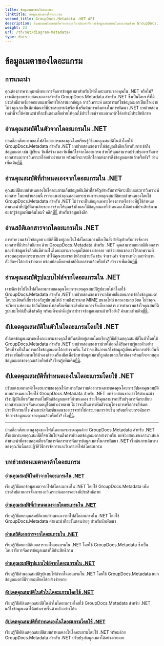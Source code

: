 ```yaml
---
title: ข้อมูลเมตาของไดอะแกรม
linktitle: ข้อมูลเมตาของไดอะแกรม
second_title: GroupDocs.Metadata .NET API
description: ค้นพบบทช่วยสอนที่ครอบคลุมเกี่ยวกับการจัดการข้อมูลเมตาของไดอะแกรมด้วย GroupDocs.Metadata สำหรับ .NET แยก อัปเดต และวิเคราะห์คุณสมบัติได้อย่างง่ายดาย
weight: 23
url: /th/net/diagram-metadata/
type: docs
---
```

# ข้อมูลเมตาของไดอะแกรม

## การแนะนำ

คุณต้องการควบคุมพลังของการจัดการข้อมูลเมตาสำหรับไฟล์ไดอะแกรมของคุณใน .NET หรือไม่? เจาะลึกชุดบทช่วยสอนของเราสำหรับ GroupDocs.Metadata สำหรับ .NET ซึ่งเป็นไลบรารีที่มีประสิทธิภาพซึ่งออกแบบมาเพื่อทำให้การแยกข้อมูล การวิเคราะห์ และการแก้ไขข้อมูลเมตาเป็นเรื่องง่าย ไม่ว่าคุณจะเป็นนักพัฒนาที่มีประสบการณ์หรือเพิ่งเริ่มต้นการเดินทางในการพัฒนา .NET บทช่วยสอนเหล่านี้จะให้คำแนะนำทีละขั้นตอนเพื่อช่วยให้คุณใช้ประโยชน์จากเมตาดาต้าได้อย่างมีประสิทธิภาพ

## อ่านคุณสมบัติในตัวจากไดอะแกรมใน .NET

 ปลดล็อกศักยภาพของไฟล์ไดอะแกรมของคุณโดยเรียนรู้วิธีแยกคุณสมบัติในตัวโดยใช้ GroupDocs.Metadata สำหรับ .NET บทช่วยสอนของเราให้ข้อมูลเชิงลึกเกี่ยวกับการเข้าถึงข้อมูลเมตา เช่น ผู้เขียน วันที่สร้าง และวันที่แก้ไขจากไดอะแกรม ช่วยให้คุณสามารถปรับปรุงการจัดการเอกสารและการวิเคราะห์ได้อย่างง่ายดาย พร้อมที่จะเจาะลึกโลกแห่งการดึงข้อมูลเมตาแล้วหรือยัง? อ่านเพิ่มเติม[ที่นี่](./read-built-in-properties-diagrams/).

## อ่านคุณสมบัติที่กำหนดเองจากไดอะแกรมใน .NET

คุณสมบัติแบบกำหนดเองในไดอะแกรมเก็บข้อมูลอันมีค่าที่สำคัญสำหรับการจัดระเบียบและการวิเคราะห์เอกสาร ในบทช่วยสอนนี้ เราจะแนะนำคุณตลอดกระบวนการแยกคุณสมบัติแบบกำหนดเองโดยใช้ GroupDocs.Metadata สำหรับ .NET ไม่ว่าจะเป็นข้อมูลเฉพาะโครงการหรือช่องที่ผู้ใช้กำหนด คำแนะนำที่ปฏิบัติตามง่ายของเราช่วยให้คุณเข้าถึงและใช้ข้อมูลเมตาที่กำหนดเองได้อย่างมีประสิทธิภาพ อยากรู้ข้อมูลเพิ่มเติมไหม? คลิก[ที่นี่](./read-custom-properties-diagrams/) สำหรับข้อมูลเชิงลึก

## อ่านสถิติเอกสารจากไดอะแกรมใน .NET

 การทำความเข้าใจข้อมูลทางสถิติที่ฝังอยู่ภายในไฟล์ไดอะแกรมถือเป็นสิ่งสำคัญสำหรับการจัดการเอกสารที่มีประสิทธิภาพ ด้วย GroupDocs.Metadata สำหรับ .NET คุณสามารถแยกสถิติเอกสารและรับข้อมูลเชิงลึกอันมีค่าลงในไดอะแกรมของคุณได้อย่างง่ายดาย บทช่วยสอนของเราให้ภาพรวมที่ครอบคลุมของกระบวนการ ทำให้คุณสามารถเข้าถึงหน่วยวัด เช่น จำนวนคำ จำนวนหน้า และจำนวนตัวอักษรได้อย่างง่ายดาย พร้อมปลดล็อกพลังสถิติเอกสารแล้วหรือยัง? สำรวจเพิ่มเติม[ที่นี่](./read-document-statistics-diagrams/).

## อ่านคุณสมบัติรูปแบบไฟล์จากไดอะแกรมใน .NET

เจาะลึกเข้าไปในไฟล์ไดอะแกรมของคุณโดยการแยกคุณสมบัติรูปแบบไฟล์โดยใช้ GroupDocs.Metadata สำหรับ .NET บทช่วยสอนของเราจะอธิบายขั้นตอนการเข้าถึงข้อมูลเมตาโดยละเอียดที่เกี่ยวข้องกับรูปแบบไฟล์ รวมถึงประเภท MIME ขนาดไฟล์ และความละเอียด ไม่ว่าคุณจะวิเคราะห์ความเข้ากันได้ของไฟล์หรือเพิ่มประสิทธิภาพการจัดเก็บเอกสาร การทำความเข้าใจคุณสมบัติรูปแบบไฟล์เป็นสิ่งสำคัญ พร้อมที่จะดำดิ่งสู่การสำรวจข้อมูลเมตาแล้วหรือยัง? ค้นพบเพิ่มเติม[ที่นี่](./read-file-format-properties-diagrams/).

## อัปเดตคุณสมบัติในตัวในไดอะแกรมโดยใช้ .NET

 อัปเดตข้อมูลเมตาของไดอะแกรมของคุณให้ทันสมัยอยู่เสมอโดยเรียนรู้วิธีอัปเดตคุณสมบัติในตัวโดยใช้ GroupDocs.Metadata สำหรับ .NET บทช่วยสอนของเราช่วยให้คุณได้รับความรู้และตัวอย่างโค้ดที่จำเป็นในการแก้ไขข้อมูลเมตาได้อย่างราบรื่น ไม่ว่าจะเป็นการแก้ไขข้อมูลผู้เขียนหรือการปรับวันที่สร้าง เพิ่มศักยภาพให้ตัวเองด้วยเครื่องมือเพื่อรักษาข้อมูลเมตาที่ถูกต้องและเกี่ยวข้อง พร้อมที่จะควบคุมข้อมูลเมตาของคุณแล้วหรือยัง? เรียนรู้เพิ่มเติม[ที่นี่](./update-built-in-properties-diagrams/).

## อัปเดตคุณสมบัติที่กำหนดเองในไดอะแกรมโดยใช้ .NET

ปรับแต่งเมตาดาต้าไดอะแกรมของคุณให้เหมาะกับความต้องการเฉพาะของคุณโดยการอัปเดตคุณสมบัติแบบกำหนดเองโดยใช้ GroupDocs.Metadata สำหรับ .NET บทช่วยสอนของเราให้คำแนะนำเชิงปฏิบัติเกี่ยวกับการแก้ไขฟิลด์ข้อมูลเมตาที่กำหนดเอง ช่วยให้คุณสามารถปรับปรุงการจัดระเบียบเอกสารและการจัดหมวดหมู่ได้อย่างง่ายดาย ไม่ว่าจะเป็นการเพิ่มตัวระบุโครงการหรือการอัปเดตประวัติการแก้ไข คำแนะนำทีละขั้นตอนของเราจะทำให้กระบวนการง่ายขึ้น พร้อมที่จะยกระดับการจัดการข้อมูลเมตาของคุณแล้วหรือยัง? เริ่ม[ที่นี่](./update-custom-properties-diagrams/).

----

ปลดล็อกศักยภาพสูงสุดของไฟล์ไดอะแกรมของคุณด้วย GroupDocs.Metadata สำหรับ .NET ตั้งแต่การแยกคุณสมบัติที่จำเป็นไปจนถึงการอัปเดตข้อมูลเมตาอย่างราบรื่น บทช่วยสอนของเรานำเสนอคำแนะนำที่ครอบคลุมเกี่ยวกับการจัดการการจัดการข้อมูลเมตาในการพัฒนา .NET เริ่มต้นการเดินทางของคุณวันนี้และปฏิวัติวิธีการจัดการและวิเคราะห์ไฟล์ไดอะแกรม
## บทช่วยสอนเมตาดาต้าไดอะแกรม
### [อ่านคุณสมบัติในตัวจากไดอะแกรมใน .NET](./read-built-in-properties-diagrams/)
เรียนรู้วิธีแยกข้อมูลเมตาจากไฟล์ไดอะแกรมใน .NET โดยใช้ GroupDocs.Metadata เพิ่มประสิทธิภาพการจัดการและวิเคราะห์เอกสารอย่างมีประสิทธิภาพ
### [อ่านคุณสมบัติที่กำหนดเองจากไดอะแกรมใน .NET](./read-custom-properties-diagrams/)
เรียนรู้วิธีแยกคุณสมบัติแบบกำหนดเองจากไฟล์ไดอะแกรมใน .NET โดยใช้ GroupDocs.Metadata คำแนะนำทีละขั้นตอนง่ายๆ สำหรับนักพัฒนา
### [อ่านสถิติเอกสารจากไดอะแกรมใน .NET](./read-document-statistics-diagrams/)
เรียนรู้วิธีแยกสถิติเอกสารจากไดอะแกรมใน .NET โดยใช้ GroupDocs.Metadata ซึ่งเป็นไลบรารีการจัดการข้อมูลเมตาที่มีประสิทธิภาพ
### [อ่านคุณสมบัติรูปแบบไฟล์จากไดอะแกรมใน .NET](./read-file-format-properties-diagrams/)
เรียนรู้วิธีอ่านคุณสมบัติรูปแบบไฟล์จากไดอะแกรมใน .NET โดยใช้ GroupDocs.Metadata แยกข้อมูลเมตาที่มีรายละเอียดได้อย่างง่ายดาย
### [อัปเดตคุณสมบัติในตัวในไดอะแกรมโดยใช้ .NET](./update-built-in-properties-diagrams/)
เรียนรู้วิธีอัปเดตคุณสมบัติในตัวในไดอะแกรมโดยใช้ GroupDocs.Metadata สำหรับ .NET แก้ไขข้อมูลเมตาได้อย่างราบรื่นด้วยตัวอย่างโค้ด
### [อัปเดตคุณสมบัติที่กำหนดเองในไดอะแกรมโดยใช้ .NET](./update-custom-properties-diagrams/)
เรียนรู้วิธีอัปเดตคุณสมบัติแบบกำหนดเองในไดอะแกรมโดยใช้ .NET พร้อมด้วย GroupDocs.Metadata สำหรับ .NET ปรับปรุงข้อมูลเมตาได้อย่างง่ายดาย